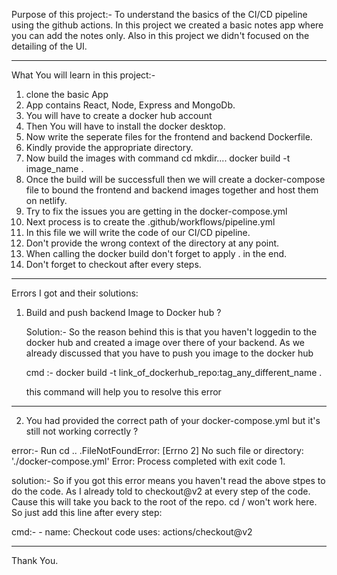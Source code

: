 Purpose of this project:-
To understand the basics of the CI/CD pipeline using the github actions.
In this project we created a basic notes app where you can add the notes only. Also in this project we didn't focused on the detailing of the UI.

---

What You will learn in this project:-

1. clone the basic App
2. App contains React, Node, Express and MongoDb.
3. You will have to create a docker hub account
4. Then You will have to install the docker desktop.
5. Now write the seperate files for the frontend and backend Dockerfile.
6. Kindly provide the appropriate directory.
7. Now build the images with command
   cd mkdir....
   docker build -t image_name .
8. Once the build will be successfull then we will create a docker-compose file to bound the frontend and backend images together and host them on netlify.
9. Try to fix the issues you are getting in the docker-compose.yml
10. Next process is to create the .github/workflows/pipeline.yml
11. In this file we will write the code of our CI/CD pipeline.
12. Don't provide the wrong context of the directory at any point.
13. When calling the docker build don't forget to apply . in the end.
14. Don't forget to checkout after every steps.

---

Errors I got and their solutions:

1. Build and push backend Image to Docker hub ?

   Solution:- So the reason behind this is that you haven't loggedin to the docker hub and created a image over there of your backend. As we already discussed that you have to push you image to the docker hub

   cmd :- docker build -t link_of_dockerhub_repo:tag_any_different_name .

   this command will help you to resolve this error

---

2. You had provided the correct path of your docker-compose.yml but it's still not working correctly ?

error:- Run cd ..
.FileNotFoundError: [Errno 2] No such file or directory: './docker-compose.yml'
Error: Process completed with exit code 1.

solution:- So if you got this error means you haven't read the above stpes to do the code. As I already told to checkout@v2 at every step of the code. Cause this will take you back to the root of the repo. cd / won't work here. So just add this line after every step:

cmd:- - name: Checkout code
uses: actions/checkout@v2

---

Thank You.
